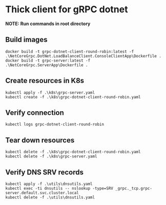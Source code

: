 # Thick client for gRPC dotnet

__NOTE: Run commands in root directory__

## Build images
```
docker build -t grpc-dotnet-client-round-robin:latest -f .\NetCoreGrpc.DotNet.LoadBalanceClient.ConsoleClientApp\Dockerfile .
docker build -t grpc-server:latest -f .\NetCoreGrpc.ServerApp\Dockerfile .
```

## Create resources in K8s
```
kubectl apply -f .\k8s\grpc-server.yaml
kubectl create -f .\k8s\grpc-dotnet-client-round-robin.yaml
```

## Verify connection
```
kubectl logs grpc-dotnet-client-round-robin
```

## Tear down resources
```
kubectl delete -f .\k8s\grpc-dotnet-client-round-robin.yaml
kubectl delete -f .\k8s\grpc-server.yaml
```

## Verify DNS SRV records
```
kubectl apply -f .\utils\dnsutils.yaml
kubectl exec -ti dnsutils -- nslookup -type=SRV _grpc._tcp.grpc-server.default.svc.cluster.local
kubectl delete -f .\utils\dnsutils.yaml
```